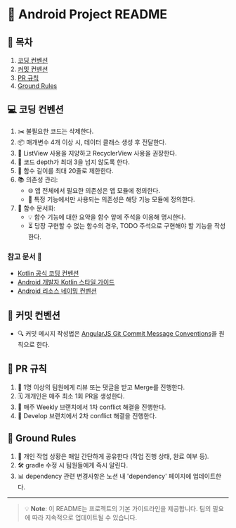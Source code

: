 # 🤖 Android Project README

## 📑 목차
1. [코딩 컨벤션](#-코딩-컨벤션)
2. [커밋 컨벤션](#-커밋-컨벤션)
3. [PR 규칙](#-pr-규칙)
4. [Ground Rules](#-ground-rules)

## 💻 코딩 컨벤션

1. ✂️ 불필요한 코드는 삭제한다.
2. 📦 매개변수 4개 이상 시, 데이터 클래스 생성 후 전달한다.
3. 🔄 ListView 사용을 지양하고 RecyclerView 사용을 권장한다.
4. 🎯 코드 depth가 최대 3을 넘지 않도록 한다.
5. 📏 함수 길이를 최대 20줄로 제한한다.
6. 📚 의존성 관리:
   - 🌐 앱 전체에서 필요한 의존성은 앱 모듈에 정의한다.
   - 🧩 특정 기능에서만 사용되는 의존성은 해당 기능 모듈에 정의한다.
7. 📝 함수 문서화:
   - 💡 함수 기능에 대한 요약을 함수 앞에 주석을 이용해 명시한다.
   - ⏳ 당장 구현할 수 없는 함수의 경우, TODO 주석으로 구현해야 할 기능을 작성한다.

### 참고 문서 🔗
- [Kotlin 공식 코딩 컨벤션](https://kotlinlang.org/docs/coding-conventions.html)
- [Android 개발자 Kotlin 스타일 가이드](https://developer.android.com/kotlin/style-guide?hl=ko)
- [Android 리소스 네이밍 컨벤션](https://medium.com/@ajayjg/ids-layouts-resource-file-naming-android-naming-convention-3fc16e39721d)

## 📝 커밋 컨벤션

- 🔍 커밋 메시지 작성법은 [AngularJS Git Commit Message Conventions](https://docs.google.com/document/d/1QrDFcIiPjSLDn3EL15IJygNPiHORgU1_OOAqWjiDU5Y/edit)을 원칙으로 한다.

## 🔄 PR 규칙

1. 👥 1명 이상의 팀원에게 리뷰 또는 댓글을 받고 Merge를 진행한다.
2. 🗓️ 개개인은 매주 최소 1회 PR을 생성한다.
3. 🔀 매주 Weekly 브랜치에서 1차 conflict 해결을 진행한다.
4. 🌿 Develop 브랜치에서 2차 conflict 해결을 진행한다.

## 🌟 Ground Rules

1. 📢 개인 작업 상황은 매일 간단하게 공유한다 (작업 진행 상태, 완료 여부 등).
2. 🛠️ gradle 수정 시 팀원들에게 즉시 알린다.
3. 📊 dependency 관련 변경사항은 노션 내 'dependency' 페이지에 업데이트한다.

---

> 💡 **Note**: 이 README는 프로젝트의 기본 가이드라인을 제공합니다. 팀의 필요에 따라 지속적으로 업데이트될 수 있습니다.
